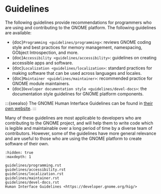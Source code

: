# Guidelines

The following guidelines provide recommendations for programmers who are using
and contributing to the GNOME platform. The following guidelines are available:

- {doc}`Programming <guidelines/programming>`: reviews GNOME coding style and
  best practices for memory management, namespacing, GObject Introspection,
  and more.
- {doc}`Accessibility <guidelines/accessibility>`: guidelines on creating
  accessible apps and software.
- {doc}`Localization <guidelines/localization>`: standard practices for making
  software that can be used across languages and locales.
- {doc}`Maintainer <guidelines/maintainer>`: recommended practice for GNOME
  module maintainers.
- {doc}`Developer documentation style <guidelines/devel-docs>`: the
  documentation style guidelines for GNOME platform components.

:::{seealso}
The GNOME Human Interface Guidelines can be found in [their own website](https://developer.gnome.org/hig/).
:::

Many of these guidelines are most applicable to developers who are contributing
to the GNOME project, and will help them to write code which is legible and
maintainable over a long period of time by a diverse team of contributors.
However, some of the guidelines have more general relevance and are useful to
those who are using the GNOME platform to create software of their own.

```{toctree}
:hidden: true
:maxdepth: 1

guidelines/programming.rst
guidelines/accessibility.rst
guidelines/localization.rst
guidelines/maintainer.rst
guidelines/devel-docs.rst
Human Interface Guidelines <https://developer.gnome.org/hig/>
```
